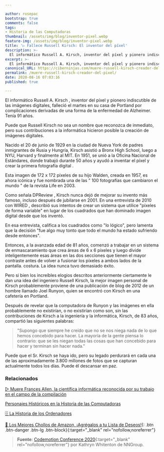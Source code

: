 ```yaml
---

author: rosepac
bootstrap: true
comments: false
tags:
- Historia de las Computadoras
thumbnail: /assets/img/blog/inventor-pixel.webp
feature-img: /assets/img/blog/inventor-pixel.webp
title: '▷ Fallece Russell Kirsch: El inventor del píxel'
description: >-
  El informático Russell A. Kirsch, inventor del píxel y pionero indiscutible de la imagen digital, falleció el martes en su casa de Portland.
excerpt: >-
  El informático Russell A. Kirsch, inventor del píxel y pionero indiscutible de la imagen digital, falleció el martes en su casa de Portland.
canonical_URL: https://ciberninjas.com/muere-russell-kirsch-creador-del-pixel/
permalink: /muere-russell-kirsch-creador-del-pixel/
date: 2020-08-16 07:03:16
published: true

---
```


El informático Russell A. Kirsch , inventor del píxel y pionero indiscutible de las imágenes digitales, falleció el martes en su casa de Portland por complicaciones derivadas de una forma de la enfermedad de Alzheimer. Tenía 91 años.

Puede que Russell Kirsch no sea un nombre que reconozca de inmediato, pero sus contribuciones a la informática hicieron posible la creación de imágenes digitales.

Nacido el 20 de junio de 1929 en la ciudad de Nueva York de padres inmigrantes de Rusia y Hungría, Kirsch asistió a Bronx High School, luego a NYU, Harvard y finalmente al MIT. En 1951, se unió a la Oficina Nacional de Estándares, donde trabajó durante 50 años y ayudó a inventar el píxel y crear la primera fotografía digital .

Esta imagen de 172 x 172 píxeles de su hijo Walden, creada en 1957, es ahora icónica y fue nombrada una de las " 100 fotografías que cambiaron el mundo " de la revista Life en 2003.

Como señala DPReview , Kirsch nunca dejó de mejorar su invento más famoso, incluso después de jubilarse en 2001. En una entrevista de 2010 con WIRED , describió sus intentos de crear un sistema que utilice "píxeles de forma variable" en lugar de los cuadrados que han dominado imagen digital desde que los inventó.

En esa entrevista, califica a los cuadrados como "lo lógico", pero lamenta que la decisión "fue algo muy tonto que todo el mundo ha estado sufriendo desde entonces".

Entonces, a la avanzada edad de 81 años, comenzó a trabajar en un sistema de enmascaramiento que crea áreas de 6 x 6 píxeles y luego divide inteligentemente esas áreas en las dos secciones que tienen el mayor contraste antes de volver a fusionar los píxeles a ambos lados de la pantalla. costura. La idea nunca tuvo demasiado éxito.

Pero si bien los increíbles elogios descritos anteriormente ciertamente le dan una idea del ingeniero Russell Kirsch, la mejor imagen personal de Kirsch probablemente proviene de una publicación de blog de 2012 de un hombre llamado Joel Runyon, quien se encontró con Kirsch en una cafetería en Portland.

Después de revelar que la computadora de Runyon y las imágenes en ella probablemente no existirían, o no existirían como son, sin las contribuciones de Kirsch a la ingeniería y la informática, Kirsch, de 83 años, compartió las siguientes palabras:

> "Supongo que siempre he creído que no se nos niega nada de lo que hemos concebido para hacer. La mayoría de la gente piensa lo contrario: que se les niegan todas las cosas que han concebido para hacer y terminan sin hacer nada."

Puede que el Sr. Kirsch se haya ido, pero su legado perdurará en cada una de las aproximadamente 3.800 millones de fotos que se capturan actualmente todos los días. Puede él descansar en paz.
<!-- https://petapixel.com/2020/08/13/russell-kirsch-inventor-of-the-pixel-passed-away-this-week/ -->
<!-- - [](){:target="_blank" rel="nofollow,noreferrer"} -->
### **Relacionados** <!-- omit in toc -->

[▷ Muere Frances Allen, la científica informática reconocida por su trabajo en el campo de la compilación](https://ciberninjas.com/muere-frances-allen/)

[Personajes Históricos en la Historia de las Computadoras](https://ciberninjas.com/personajes-historicos/)

[🗄 La Historia de los Ordenadores](https://ciberninjas.com/historia-computadora/)

[🛒 Los Mejores Chollos de Amazon, ¡Agrégalos a tu Lista de Deseos!](/amazon/ "Los Mejores Chollos de Amazon, Ofertas Flash, Black Monday y Amazon Prime Day"){: .btn .btn-danger .btn-lg .btn-block}{:target="_blank" rel="nofollow,noreferrer"}

> **Fuente**: [Codemotion Conference 2020](https://events.codemotion.com/conferences/online/2020/codemotion-online-tech-conference){:target="_blank" rel="nofollow,noreferrer"} por Kathryn Whitenton de NNGroup.